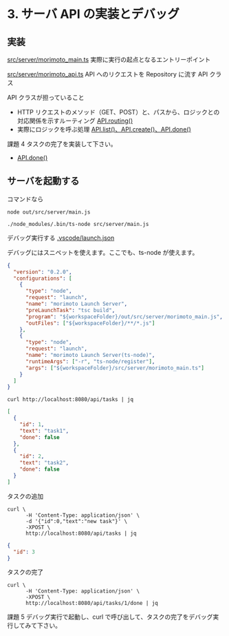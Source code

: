 # 3. サーバ API の実装とデバッグ

## 実装

[src/server/morimoto_main.ts](../src/server/morimoto_main.ts) 実際に実行の起点となるエントリーポイント

[src/server/morimoto_api.ts](../src/server/morimoto_api.ts)
API へのリクエストを Repository に流す API クラス

API クラスが担っていること

- HTTP リクエストのメソッド（GET、POST）と、パスから、ロジックとの対応関係を示すルーティング [API.routing()](../src/server/morimoto_api.ts#L45)
- 実際にロジックを呼ぶ処理 [API.list()、API.create()、API.done()](../src/server/morimoto_api.ts#L60)

課題 4 タスクの完了を実装して下さい。

- [API.done()](../src/server/morimoto_api.ts#L77)

## サーバを起動する

コマンドなら

```
node out/src/server/main.js
```

```
./node_modules/.bin/ts-node src/server/main.js
```

デバッグ実行する [.vscode/launch.json](../.vscode/launch.json)

デバッグにはスニペットを使えます。ここでも、ts-node が使えます。

```json
{
  "version": "0.2.0",
  "configurations": [
    {
      "type": "node",
      "request": "launch",
      "name": "morimoto Launch Server",
      "preLaunchTask": "tsc build",
      "program": "${workspaceFolder}/out/src/server/morimoto_main.js",
      "outFiles": ["${workspaceFolder}/**/*.js"]
    },
    {
      "type": "node",
      "request": "launch",
      "name": "morimoto Launch Server(ts-node)",
      "runtimeArgs": ["-r", "ts-node/register"],
      "args": ["${workspaceFolder}/src/server/morimoto_main.ts"]
    }
  ]
}
```

```
curl http://localhost:8080/api/tasks | jq
```

```json
[
  {
    "id": 1,
    "text": "task1",
    "done": false
  },
  {
    "id": 2,
    "text": "task2",
    "done": false
  }
]
```

タスクの追加

```
curl \
      -H 'Content-Type: application/json' \
      -d '{"id":0,"text":"new task"}' \
      -XPOST \
      http://localhost:8080/api/tasks | jq
```

```json
{
  "id": 3
}
```

タスクの完了

```
curl \
      -H 'Content-Type: application/json' \
      -XPOST \
      http://localhost:8080/api/tasks/1/done | jq
```

課題 5 デバッグ実行で起動し、curl で呼び出して、タスクの完了をデバッグ実行してみて下さい。
